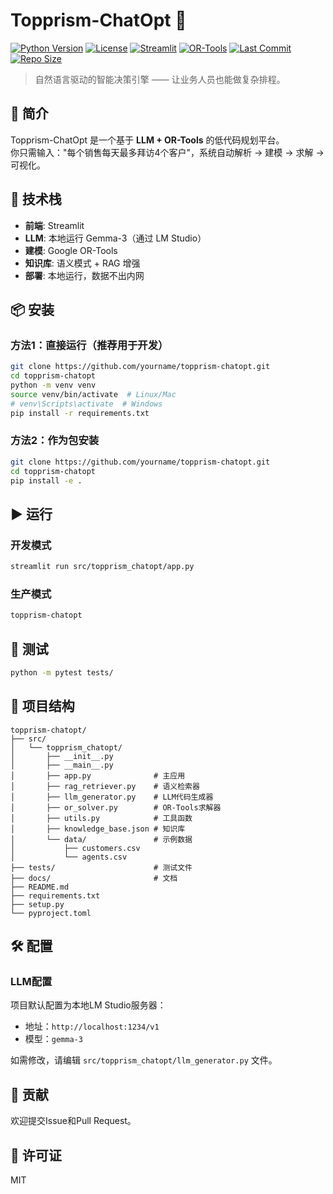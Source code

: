 # Topprism-ChatOpt 🎯

[![Python Version](https://img.shields.io/badge/python-3.8%2B-blue)](https://www.python.org/downloads/)
[![License](https://img.shields.io/badge/license-MIT-green)](https://github.com/guohongbin-git/topprism_chatopt/blob/main/LICENSE)
[![Streamlit](https://img.shields.io/badge/streamlit-1.37.0-red)](https://streamlit.io/)
[![OR-Tools](https://img.shields.io/badge/OR--Tools-9.10.4067-orange)](https://developers.google.com/optimization)
[![Last Commit](https://img.shields.io/github/last-commit/guohongbin-git/topprism_chatopt)](https://github.com/guohongbin-git/topprism_chatopt/commits/main)
[![Repo Size](https://img.shields.io/github/repo-size/guohongbin-git/topprism_chatopt)](https://github.com/guohongbin-git/topprism_chatopt)

> 自然语言驱动的智能决策引擎 —— 让业务人员也能做复杂排程。

## 🚀 简介
Topprism-ChatOpt 是一个基于 **LLM + OR-Tools** 的低代码规划平台。  
你只需输入："每个销售每天最多拜访4个客户"，系统自动解析 → 建模 → 求解 → 可视化。

## 🔧 技术栈
- **前端**: Streamlit
- **LLM**: 本地运行 Gemma-3（通过 LM Studio）
- **建模**: Google OR-Tools
- **知识库**: 语义模式 + RAG 增强
- **部署**: 本地运行，数据不出内网

## 📦 安装

### 方法1：直接运行（推荐用于开发）
```bash
git clone https://github.com/yourname/topprism-chatopt.git
cd topprism-chatopt
python -m venv venv
source venv/bin/activate  # Linux/Mac
# venv\Scripts\activate  # Windows
pip install -r requirements.txt
```

### 方法2：作为包安装
```bash
git clone https://github.com/yourname/topprism-chatopt.git
cd topprism-chatopt
pip install -e .
```

## ▶️ 运行

### 开发模式
```bash
streamlit run src/topprism_chatopt/app.py
```

### 生产模式
```bash
topprism-chatopt
```

## 🧪 测试
```bash
python -m pytest tests/
```

## 📁 项目结构
```
topprism-chatopt/
├── src/
│   └── topprism_chatopt/
│       ├── __init__.py
│       ├── __main__.py
│       ├── app.py              # 主应用
│       ├── rag_retriever.py    # 语义检索器
│       ├── llm_generator.py    # LLM代码生成器
│       ├── or_solver.py        # OR-Tools求解器
│       ├── utils.py            # 工具函数
│       ├── knowledge_base.json # 知识库
│       └── data/               # 示例数据
│           ├── customers.csv
│           └── agents.csv
├── tests/                      # 测试文件
├── docs/                       # 文档
├── README.md
├── requirements.txt
├── setup.py
└── pyproject.toml
```

## 🛠️ 配置

### LLM配置
项目默认配置为本地LM Studio服务器：
- 地址：`http://localhost:1234/v1`
- 模型：`gemma-3`

如需修改，请编辑 `src/topprism_chatopt/llm_generator.py` 文件。

## 🤝 贡献
欢迎提交Issue和Pull Request。

## 📄 许可证
MIT
